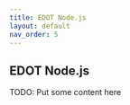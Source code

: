 ```yaml
---
title: EDOT Node.js
layout: default
nav_order: 5
---
```


## EDOT Node.js

TODO: Put some content here